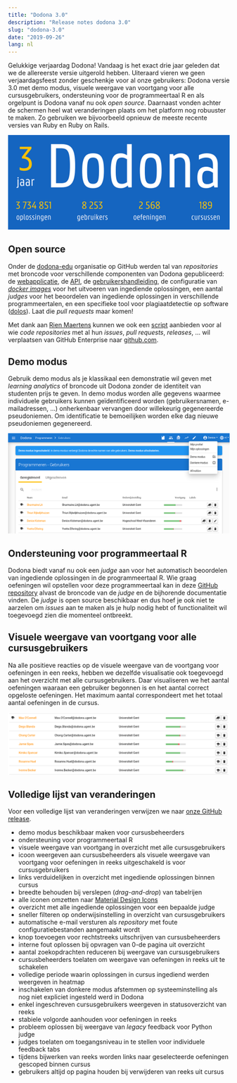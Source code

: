 ```yaml
---
title: "Dodona 3.0"
description: "Release notes dodona 3.0"
slug: "dodona-3.0"
date: "2019-09-26"
lang: nl
---
```


Gelukkige verjaardag Dodona! Vandaag is het exact drie jaar geleden dat we de allereerste versie uitgerold hebben. Uiteraard vieren we geen verjaardagsfeest zonder geschenkje voor al onze gebruikers: Dodona versie 3.0 met demo modus, visuele weergave van voortgang voor alle cursusgebruikers, ondersteuning voor de programmeertaal R en als orgelpunt is Dodona vanaf nu ook _open source_. Daarnaast vonden achter de schermen heel wat veranderingen plaats om het platform nog robuuster te maken. Zo gebruiken we bijvoorbeeld opnieuw de meeste recente versies van Ruby en Ruby on Rails.

![Dodona in numbers](/assets/img/news/dodona-3.0/3-jaar.png)

## Open source

Onder de [dodona-edu](https://github.com/dodona-edu) organisatie op GitHub werden tal van _repositories_ met broncode voor verschillende componenten van Dodona gepubliceerd: de [webapplicatie](https://github.com/dodona-edu/dodona), de [API](https://github.com/dodona-edu/dodona-api-typescript), de [gebruikershandleiding](https://github.com/dodona-edu/dodona-edu.github.io), de configuratie van [_docker images_](https://github.com/dodona-edu/docker-images) voor het uitvoeren van ingediende oplossingen, een aantal _judges_ voor het beoordelen van ingediende oplossingen in verschillende programmeertalen, en een specifieke tool voor plagiaatdetectie op software ([dolos](https://github.com/dodona-edu/dolos)). Laat die _pull requests_ maar komen!  

Met dank aan [Rien Maertens](https://github.com/rien) kunnen we ook een [script](https://github.com/dodona-edu/github-migrate) aanbieden voor al wie _code repositories_ met al hun _issues_, _pull requests_, _releases_, ... wil verplaatsen van GitHub Enterprise naar [github.com](https://github.com).  

## Demo modus

Gebruik demo modus als je klassikaal een demonstratie wil geven met _learning analytics_ of broncode uit Dodona zonder de identiteit van studenten prijs te geven. In demo modus worden alle gegevens waarmee individuele gebruikers kunnen geïdentificeerd worden (gebruikersnamen, e-mailadressen, ...) onherkenbaar vervangen door willekeurig gegenereerde pseudoniemen. Om identificatie te bemoeilijken worden elke dag nieuwe pseudoniemen gegenereerd.  

![demo modus](/assets/img/news/dodona-3.0/demo-modus.png)

## Ondersteuning voor programmeertaal R

Dodona biedt vanaf nu ook een _judge_ aan voor het automatisch beoordelen van ingediende oplossingen in de programmeertaal R. Wie graag oefeningen wil opstellen voor deze programmeertaal kan in deze [GitHub repository](https://github.com/dodona-edu/judge-r) alvast de broncode van de _judge_ en de bijhorende documentatie vinden. De _judge_ is open source beschikbaar en dus hoef je ook niet te aarzelen om _issues_ aan te maken als je hulp nodig hebt of functionaliteit wil toegevoegd zien die momenteel ontbreekt.  

## Visuele weergave van voortgang voor alle cursusgebruikers

Na alle positieve reacties op de visuele weergave van de voortgang voor oefeningen in een reeks, hebben we dezelfde visualisatie ook toegevoegd aan het overzicht met alle cursusgebruikers. Daar visualiseren we het aantal oefeningen waaraan een gebruiker begonnen is en het aantal correct opgeloste oefeningen. Het maximum aantal correspondeert met het totaal aantal oefeningen in de cursus.  

![user progress](/assets/img/news/dodona-3.0/user-progress.png)

## Volledige lijst van veranderingen  

Voor een volledige lijst van veranderingen verwijzen we naar [onze GitHub release](https://github.com/dodona-edu/dodona/releases/tag/3.0).

*   demo modus beschikbaar maken voor cursusbeheerders
*   ondersteuning voor programmeertaal R
*   visuele weergave van voortgang in overzicht met alle cursusgebruikers
*   icoon weergeven aan cursusbeheerders als visuele weergave van voortgang voor oefeningen in reeks uitgeschakeld is voor cursusgebruikers
*   links verduidelijken in overzicht met ingediende oplossingen binnen cursus
*   breedte behouden bij verslepen (_drag-and-drop_) van tabelrijen
*   alle iconen omzetten naar [Material Design Icons](https://material.io/resources/icons/)
*   overzicht met alle ingediende oplossingen voor een bepaalde judge
*   sneller filteren op onderwijsinstelling in overzicht van cursusgebruikers
*   automatische e-mail versturen als _repository_ met foute configuratiebestanden aangemaakt wordt
*   knop toevoegen voor rechtstreeks uitschrijven van cursusbeheerders
*   interne fout oplossen bij opvragen van 0-de pagina uit overzicht
*   aantal zoekopdrachten reduceren bij weergave van cursusgebruikers
*   cursusbeheerders toelaten om weergave van oefeningen in reeks uit te schakelen
*   volledige periode waarin oplossingen in cursus ingediend werden weergeven in heatmap
*   inschakelen van donkere modus afstemmen op systeeminstelling als nog niet expliciet ingesteld werd in Dodona
*   enkel ingeschreven cursusgebruikers weergeven in statusoverzicht van reeks
*   stabiele volgorde aanhouden voor oefeningen in reeks
*   probleem oplossen bij weergave van _legacy_ feedback voor Python judge
*   judges toelaten om toegangsniveau in te stellen voor individuele feedback tabs
*   tijdens bijwerken van reeks worden links naar geselecteerde oefeningen gescoped binnen cursus
*   gebruikers altijd op pagina houden bij verwijderen van reeks uit cursus
